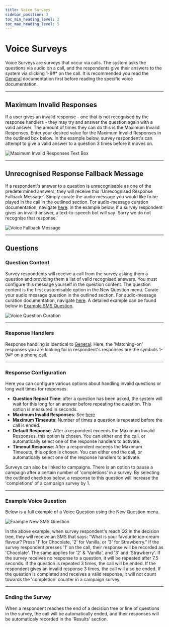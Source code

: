 ```yaml
---
title: Voice Surveys
sidebar_position: 3
toc_min_heading_level: 2
toc_max_heading_level: 5
---
```


# Voice Surveys

Voice Surveys are surveys that occur via calls. The system asks the questions via audio on a call, and the respondents give their answers to the system via clicking 1-9#* on the call. It is recommended you read the [General](./general.md) documentation first before reading the specific voice documentation.

---

## Maximum Invalid Responses

If a user gives an invalid response - one that is not recognised by the response handlers - they may try and answer the question again with a valid answer. The amount of times they can do this is the Maximum Invalid Responses. Enter your desired value for the Maximum Invalid Responses in the outlined box below. In the example below, survey respondent's can attempt to give a valid answer to a question 3 times before it moves on.

![Maximum Invalid Responses Text Box](/img/survey-voice-invalid-responses.png)

---

## Unrecognised Response Fallback Message

If a respondent's answer to a question is unrecognisable as one of the predetermined answers, they will receive this 'Unrecognised Response Fallback Message'. Simply curate the audio message you would like to be played in the call in the outlined section. For audio-message curation documentation, navigate [here](../campaigns/voice-campaigns.md#message). In the example below, if a survey respondent gives an invalid answer, a text-to-speech bot will say 'Sorry we do not recognise that response.'


![Voice Fallback Message](/img/survey-voice-fallback.png)


---

## Questions

### Question Content

Survey respondents will receive a call from the survey asking them a question and providing them a list of valid recognised answers. You must configure this message yourself in the question content. The question content is the first customisable option in the New Question menu. Curate your audio message question in the outlined section. For audio-message curation documentation, navigate [here](../message-types/audio.md#message). A detailed example can be found below in [Example SMS Question](#example-sms-question).

![Voice Question Curation](/img/survey-voice-question.png)

---

### Response Handlers

Response handling is identical to [General](./general.md#response-handlers). Here, the 'Matching-on' responses you are looking for in respondent's responses are the symbols 1-9#* on a phone call. 

---

### Response Configuration

Here you can configure various options about handling invalid questions or long wait times for responses.

- **Question Repeat Time**: after a question has been asked, the system will wait for this long for an answer before repeating the question. This option is measured in seconds.
- **Maximum Invalid Responses**: See [here](#maximum-invalid-responses)
- **Maximum Timeouts**: Number of times a question is repeated before the call is ended.
- **Default Response**: After a respondent exceeds the Maximum Invalid Responses, this option is chosen. You can either end the call, or automatically select one of the response handlers to activate.
- **Timeout Response**: After a respondent exceeds the Maximum Timeouts, this option is chosen. You can either end the call, or automatically select one of the response handlers to activate.

Surveys can also be linked to campaigns. There is an option to pause a campaign after a certain number of 'completions' in a survey. By selecting the outlined checkbox below, a response to this question will increase the 'completions' of a campaign survey by 1.

---

### Example Voice Question

Below is a full example of a Voice Question using the New Question menu. 

![Example New SMS Question](/img/survey-voice-example.png)

In the above example, when survey respondent's reach Q2 in the decision tree, they will receive an SMS that says: "What is your favourite ice-cream flavour? Press '1' for Chocolate, '2' for Vanilla, or '3' for Strawberry."
If the survey respondent presses '1' on the call, their response will be recorded as 'Chocolate'. The same applies for '2' & 'Vanilla', and '3' and 'Strawberry'. If the survey receives no response to a question, it will be repeated after 7.5 seconds. If the question is repeated 3 times, the call will be ended. If the respondent gives an invalid response 3 times, the call will also be ended. If the question is completed and receives a valid response, it will not count towards the 'completion' counter in a campaign survey.


---

### Ending the Survey

When a respondent reaches the end of a decision tree or line of questions in the survey, the call will be automatically ended, and their responses will be automaticaly recorded in the 'Results' section.

